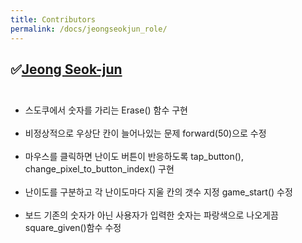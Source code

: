 ```yaml
---
title: Contributors
permalink: /docs/jeongseokjun_role/
---
```

## &#9989;[Jeong Seok-jun](https://github.com/June1010)<br><br>
- 스도쿠에서 숫자를 가리는 Erase() 함수 구현<br><br>
- 비정상적으로 우상단 칸이 늘어나있는 문제 forward(50)으로 수정<br><br>
- 마우스를 클릭하면 난이도 버튼이 반응하도록  tap_button(), change_pixel_to_button_index() 구현<br><br>
- 난이도를 구분하고 각 난이도마다 지울 칸의 갯수 지정 game_start() 수정<br><br>
- 보드 기존의 숫자가 아닌 사용자가 입력한 숫자는 파랑색으로 나오게끔 square_given()함수 수정<br><br>
